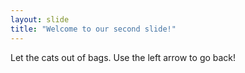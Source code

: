 ```yaml
---
layout: slide
title: "Welcome to our second slide!"
---
```

Let the cats out of bags.
Use the left arrow to go back!
